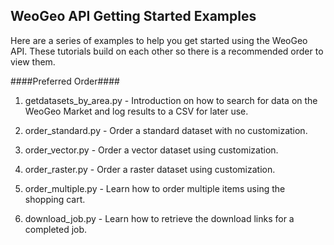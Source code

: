 ## WeoGeo API Getting Started Examples ##

Here are a series of examples to help you get started using the WeoGeo API. These tutorials build on each other so there is a recommended order to view them. 

####Preferred Order####
1. getdatasets\_by\_area.py - Introduction on how to search for data on the WeoGeo Market and log results to a CSV for later use.

2. order_standard.py - Order a standard dataset with no customization.

3. order_vector.py - Order a vector dataset using customization.

4. order_raster.py - Order a raster dataset using customization.

5. order_multiple.py - Learn how to order multiple items using the shopping cart.

6. download_job.py - Learn how to retrieve the download links for a completed job.